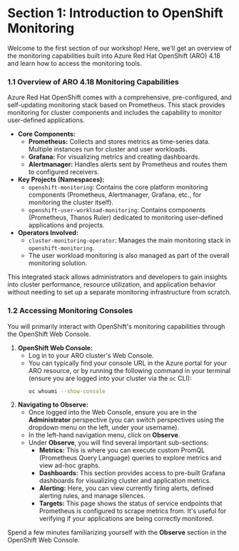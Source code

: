 # Section 1: Introduction to OpenShift Monitoring

Welcome to the first section of our workshop! Here, we'll get an overview of the monitoring capabilities built into Azure Red Hat OpenShift (ARO) 4.18 and learn how to access the monitoring tools.

### 1.1 Overview of ARO 4.18 Monitoring Capabilities

Azure Red Hat OpenShift comes with a comprehensive, pre-configured, and self-updating monitoring stack based on Prometheus. This stack provides monitoring for cluster components and includes the capability to monitor user-defined applications.

* **Core Components:**
    * **Prometheus:** Collects and stores metrics as time-series data. Multiple instances run for cluster and user workloads.
    * **Grafana:** For visualizing metrics and creating dashboards.
    * **Alertmanager:** Handles alerts sent by Prometheus and routes them to configured receivers.
* **Key Projects (Namespaces):**
    * `openshift-monitoring`: Contains the core platform monitoring components (Prometheus, Alertmanager, Grafana, etc., for monitoring the cluster itself).
    * `openshift-user-workload-monitoring`: Contains components (Prometheus, Thanos Ruler) dedicated to monitoring user-defined applications and projects.
* **Operators Involved:**
    * `cluster-monitoring-operator`: Manages the main monitoring stack in `openshift-monitoring`.
    * The user workload monitoring is also managed as part of the overall monitoring solution.

This integrated stack allows administrators and developers to gain insights into cluster performance, resource utilization, and application behavior without needing to set up a separate monitoring infrastructure from scratch.

### 1.2 Accessing Monitoring Consoles

You will primarily interact with OpenShift's monitoring capabilities through the OpenShift Web Console.

1.  **OpenShift Web Console:**
    * Log in to your ARO cluster's Web Console.
    * You can typically find your console URL in the Azure portal for your ARO resource, or by running the following command in your terminal (ensure you are logged into your cluster via the `oc` CLI):
        ```bash
        oc whoami --show-console
        ```
2.  **Navigating to Observe:**
    * Once logged into the Web Console, ensure you are in the **Administrator** perspective (you can switch perspectives using the dropdown menu on the left, under your username).
    * In the left-hand navigation menu, click on **Observe**.
    * Under **Observe**, you will find several important sub-sections:
        * **Metrics:** This is where you can execute custom PromQL (Prometheus Query Language) queries to explore metrics and view ad-hoc graphs.
        * **Dashboards:** This section provides access to pre-built Grafana dashboards for visualizing cluster and application metrics.
        * **Alerting:** Here, you can view currently firing alerts, defined alerting rules, and manage silences.
        * **Targets:** This page shows the status of service endpoints that Prometheus is configured to scrape metrics from. It's useful for verifying if your applications are being correctly monitored.

Spend a few minutes familiarizing yourself with the **Observe** section in the OpenShift Web Console.
